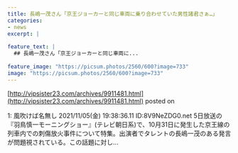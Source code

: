 ```yaml
---
title: 長嶋一茂さん「京王ジョーカーと同じ車両に乗り合わせていた男性諸君さぁ…」
categories:
- news
excerpt: |
  
feature_text: |
  ## 長嶋一茂さん「京王ジョーカーと同じ車両に...
  
feature_image: "https://picsum.photos/2560/600?image=733"
image: "https://picsum.photos/2560/600?image=733"
---
```


[http://vipsister23.com/archives/9911481.html](http://vipsister23.com/archives/9911481.html)
posted on 

<!--more-->

1: 風吹けば名無し 2021/11/05(金) 19:38:36.11 ID:8V9NeZDG0.net 5日放送の『羽鳥慎一モーニングショー』(テレビ朝日系)で、10月31日に発生した京王線の列車内での刺傷放火事件について特集。出演者でタレントの長嶋一茂のある発言が問題視されている。この話題に対し...
